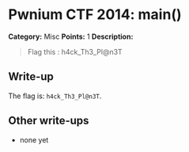 # Pwnium CTF 2014: main()

**Category:** Misc
**Points:** 1
**Description:**

> Flag this : h4ck_Th3_Pl@n3T

## Write-up

The flag is: `h4ck_Th3_Pl@n3T`.

## Other write-ups

* none yet


